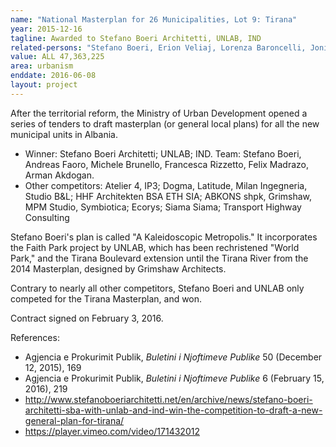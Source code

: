 ```yaml
---
name: "National Masterplan for 26 Municipalities, Lot 9: Tirana"
year: 2015-12-16
tagline: Awarded to Stefano Boeri Architetti, UNLAB, IND
related-persons: "Stefano Boeri, Erion Veliaj, Lorenza Baroncelli, Joni Baboçi, Andreas Faoro, Michele Brunello, Francesca Rizzetto, Felix Madrazo, Arman Akdogan, Eglantina Gjermeni"
value: ALL 47,363,225
area: urbanism
enddate: 2016-06-08
layout: project
---
```

After the territorial reform, the Ministry of Urban Development opened a series of tenders to draft masterplan (or general local plans) for all the new municipal units in Albania.

* Winner: Stefano Boeri Architetti; UNLAB; IND. Team: Stefano Boeri, Andreas Faoro, Michele Brunello, Francesca Rizzetto, Felix Madrazo, Arman Akdogan.
* Other competitors: Atelier 4, IP3; Dogma, Latitude, Milan Ingegneria, Studio B&L; HHF Architekten BSA ETH SIA; ABKONS shpk, Grimshaw, MPM Studio, Symbiotica; Ecorys; Siama Siama; Transport Highway Consulting

Stefano Boeri's plan is called "A Kaleidoscopic Metropolis." It incorporates the Faith Park project by UNLAB, which has been rechristened "World Park," and the Tirana Boulevard extension until the Tirana River from the 2014 Masterplan, designed by Grimshaw Architects.

Contrary to nearly all other competitors, Stefano Boeri and UNLAB only competed for the Tirana Masterplan, and won.

Contract signed on February 3, 2016.

References:

* Agjencia e Prokurimit Publik, *Buletini i Njoftimeve Publike* 50 (December 12, 2015), 169
* Agjencia e Prokurimit Publik, *Buletini i Njoftimeve Publike* 6 (February 15, 2016), 219
* <http://www.stefanoboeriarchitetti.net/en/archive/news/stefano-boeri-architetti-sba-with-unlab-and-ind-win-the-competition-to-draft-a-new-general-plan-for-tirana/>
* <https://player.vimeo.com/video/171432012>
